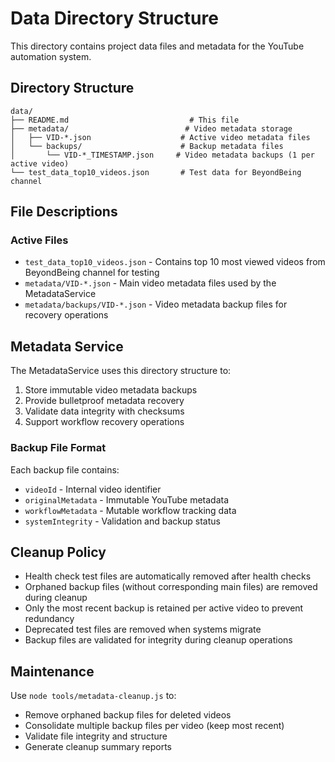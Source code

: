 # Data Directory Structure

This directory contains project data files and metadata for the YouTube automation system.

## Directory Structure

```
data/
├── README.md                           # This file
├── metadata/                          # Video metadata storage
│   ├── VID-*.json                    # Active video metadata files
│   └── backups/                      # Backup metadata files
│       └── VID-*_TIMESTAMP.json     # Video metadata backups (1 per active video)
└── test_data_top10_videos.json       # Test data for BeyondBeing channel
```

## File Descriptions

### Active Files
- `test_data_top10_videos.json` - Contains top 10 most viewed videos from BeyondBeing channel for testing
- `metadata/VID-*.json` - Main video metadata files used by the MetadataService
- `metadata/backups/VID-*.json` - Video metadata backup files for recovery operations

## Metadata Service

The MetadataService uses this directory structure to:
1. Store immutable video metadata backups
2. Provide bulletproof metadata recovery
3. Validate data integrity with checksums
4. Support workflow recovery operations

### Backup File Format
Each backup file contains:
- `videoId` - Internal video identifier
- `originalMetadata` - Immutable YouTube metadata
- `workflowMetadata` - Mutable workflow tracking data
- `systemIntegrity` - Validation and backup status

## Cleanup Policy

- Health check test files are automatically removed after health checks
- Orphaned backup files (without corresponding main files) are removed during cleanup
- Only the most recent backup is retained per active video to prevent redundancy
- Deprecated test files are removed when systems migrate
- Backup files are validated for integrity during cleanup operations

## Maintenance

Use `node tools/metadata-cleanup.js` to:
- Remove orphaned backup files for deleted videos
- Consolidate multiple backup files per video (keep most recent)
- Validate file integrity and structure
- Generate cleanup summary reports